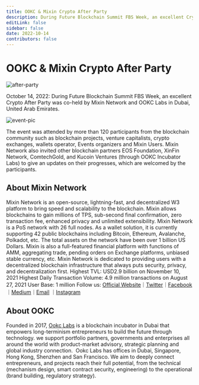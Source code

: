 ```yaml
---
title: OOKC & Mixin Crypto After Party
description: During Future Blockchain Summit FBS Week, an excellent Crypto After Party was co-held by Mixin Network and OOKC Labs in Dubai, United Arab Emirates.
editLink: false
sidebar: false
date: 2022-10-14
contributors: false
---
```


# OOKC & Mixin Crypto After Party

![after-party](./afterparty.jpg)

October 14, 2022: During Future Blockchain Summit FBS Week, an excellent Crypto After Party was co-held by Mixin Network and OOKC Labs in Dubai, United Arab Emirates.

![event-pic](./eventpic.jpg)

The event was attended by more than 120 participants from the blockchain community such as blockchain projects, venture capitalists, crypto exchanges, wallets operator, Events organizers and Mixin Users. Mixin Network also invited other blockchain partners EOS Foundation, XinFin Network, ComtechGold, and Kucoin Ventures (through OOKC Incubator Labs) to give an updates on their progresses, which are welcomed by the participants.

## About Mixin Network
Mixin Network is an open-source, lightning-fast, and decentralized W3 platform to bring speed and scalability to the blockchain. Mixin allows blockchains to gain millions of TPS, sub-second final confirmation, zero transaction fee, enhanced privacy and unlimited extensibility.
Mixin Network is a PoS network with 26 full nodes. As a wallet solution, it is currently supporting 42 public blockchains including Bitcoin, Ethereum, Avalanche, Polkadot, etc. The total assets on the network have been over 1 billion US Dollars. Mixin is also a full-featured financial platform with functions of AMM, aggregating trade, pending orders on Exchange platforms, unbiased stable currency, etc. Mixin Network is dedicated to providing users with a decentralized blockchain infrastructure that always puts security, privacy, and decentralization first.
Highest TVL: USD2.9 billion on November 10, 2021
Highest Daily Transaction Volume: 4.9 million transactions on August 27, 2021
User Base: 1 million
Follow us:
[Official Website](https://mixin.one/)｜[Twitter](https://twitter.com/Mixin_Network)｜[Facebook](https://www.facebook.com/MixinNetwork)｜[Medium](https://medium.com/mixinnetwork)｜[Email](http://contact@mixin.one) ｜[Instagram](https://instagram.com/mixinnetwork)

## About OOKC
Founded in 2017, [Ookc Labs](https://www.ookc.com/) is a blockchain incubator in Dubai that empowers long-terminism entrepreneurs to build the future through technology. we support portfolio partners, governments and enterprises all around the world with product-market advisory, strategic planning and global industry connection.
​
Ookc Labs has offices in Dubai, Singapore, Hong Kong, Shenzhen and San Francisco.
​
We aim to deeply connect entrepreneurs, and projects reach their full potential, from the technical (mechanism design, smart contract security, engineering) to the operational (brand building, regulatory strategy).




